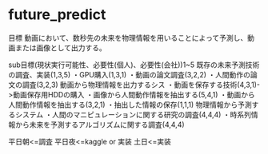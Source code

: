 # future_predict

目標
動画において、数秒先の未来を物理情報を用いることによって予測し、動画または画像として出力する。

sub目標(現状実行可能性、必要性(個人)、必要性(会社))1~5
既存の未来予測技術の調査、実装(1,3,5)
・GPU購入(1,3,1)
・動画の論文調査(3,2,2)
・人間動作の論文の調査(3,2,3)
動画から物理情報を出力するシス
・動画を保存する技術(4,3,1)->動画保存用HDDの購入
・画像から人間動作情報を抽出する(5,4,1)
・動画から人間動作情報を抽出する(3,2,1)
・抽出した情報の保存(1,1,1)
物理情報から予測するシステム
・人間のマニピュレーションに関する研究の調査(4,4,4)
・時系列情報から未来を予測するアルゴリズムに関する調査(4,4,4)

平日朝<=調査
平日夜<=kaggle or 実装
土日<=実装

